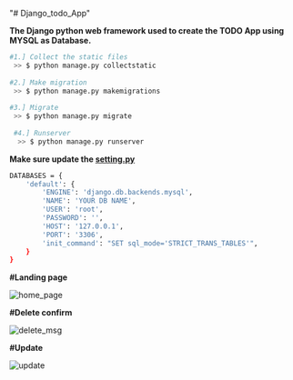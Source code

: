 "# Django_todo_App" 

**The Django python web framework used to create the TODO App using MYSQL as Database.**

```sh
#1.] Collect the static files
 >> $ python manage.py collectstatic
 
#2.] Make migration
 >> $ python manage.py makemigrations
 
#3.] Migrate
 >> $ python manage.py migrate
 
 #4.] Runserver
  >> $ python manage.py runserver
  ```


**Make sure update the [setting.py](https://github.com/yash2231/Django_todo_App/blob/master/TodoApp/settings.py)**

```sh
DATABASES = {
    'default': {
        'ENGINE': 'django.db.backends.mysql',
        'NAME': 'YOUR DB NAME',
        'USER': 'root',
        'PASSWORD': '',
        'HOST': '127.0.0.1',
        'PORT': '3306',
        'init_command': "SET sql_mode='STRICT_TRANS_TABLES'",
    }
}

```


**#Landing page**

![home_page](https://github.com/yash2231/Django_todo_App/blob/master/screenshot/screeen_1.PNG)



**#Delete confirm**


![delete_msg](https://github.com/yash2231/Django_todo_App/blob/master/screenshot/screen_2.PNG)



**#Update**


![update](https://github.com/yash2231/Django_todo_App/blob/master/screenshot/screen_3.PNG)
